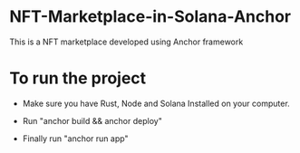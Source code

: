 # NFT-Marketplace-in-Solana-Anchor
This is a NFT marketplace developed using Anchor framework

# To run the project
- Make sure you have Rust, Node and Solana Installed on your computer.

- Run "anchor build && anchor deploy"
- Finally run "anchor run app"
